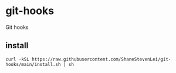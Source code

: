 # git-hooks
Git hooks

## install

```shell
curl -kSL https://raw.githubusercontent.com/ShaneStevenLei/git-hooks/main/install.sh | sh
```
